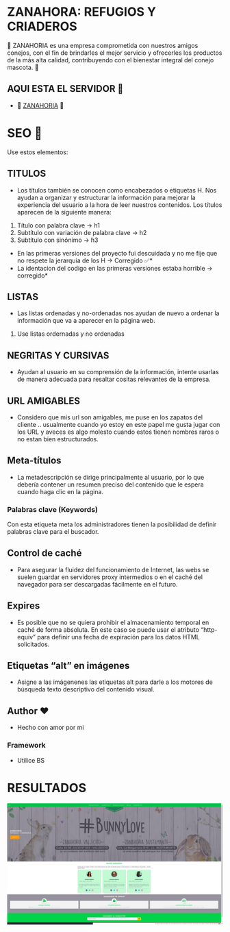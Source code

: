 # ZANAHORA: REFUGIOS Y CRIADEROS

💛 ZANAHORIA es una empresa comprometida con nuestros amigos conejos, con el fin de brindarles el mejor servicio y ofrecerles los productos de la más alta calidad, contribuyendo con el bienestar integral del conejo mascota. 💛 

## AQUI ESTA EL SERVIDOR 🚀

* 🥕 [ZANAHORIA](https://sbarrioscornejo.000webhostapp.com/index.html) 🥕

# SEO 🥇 
Use estos elementos: 
## TITULOS
* Los títulos también se conocen como encabezados o etiquetas H. Nos ayudan a organizar y estructurar la información para mejorar la experiencia del usuario a la hora de leer nuestros contenidos. Los títulos aparecen de la siguiente manera:

1. Título con palabra clave  -> h1
3. Subtítulo con variación de palabra clave -> h2 
4. Subtítulo con sinónimo -> h3 
* En las primeras versiones del proyecto fui descuidada y no me fije que no respete la jerarquia de los H -> Corregido ✅*
* La identacion del codigo en las primeras versiones estaba horrible -> corregido*
## LISTAS

* Las listas ordenadas y no-ordenadas nos ayudan de nuevo a ordenar la información que va a aparecer en la página web. 
1. Use listas ordernadas y no ordenadas

## NEGRITAS Y CURSIVAS

* Ayudan al usuario en su comprensión de la información, intente usarlas de manera adecuada para resaltar cositas relevantes de la empresa.

## URL AMIGABLES

* Considero que mis url son amigables, me puse en los zapatos del cliente .. usualmente cuando yo estoy en este papel me gusta jugar con los URL y aveces es algo molesto cuando estos tienen nombres raros o no estan bien estructurados.    

## Meta-títulos

* La metadescripción se dirige principalmente al usuario, por lo que debería contener un resumen preciso del contenido que le espera cuando haga clic en la página. 

### Palabras clave (Keywords)

Con esta etiqueta meta los administradores tienen la posibilidad de definir palabras clave para el buscador.

## Control de caché
* Para asegurar la fluidez del funcionamiento de Internet, las webs se suelen guardar en servidores proxy intermedios o en el caché del navegador para ser descargadas fácilmente en el futuro.

## Expires
* Es posible que no se quiera prohibir el almacenamiento temporal en caché de forma absoluta. En este caso se puede usar el atributo “http-equiv” para definir una fecha de expiración para los datos HTML solicitados.

## Etiquetas “alt” en imágenes
* Asigne a las imágenenes las etiquetas alt para darle a los motores de búsqueda texto descriptivo del contenido visual. 
## Author ❤️
* Hecho con amor por mi 
### Framework

* Utilice BS 
# RESULTADOS
<img src="https://raw.githubusercontent.com/seleneal1996/TIENDA-VIRTUAL-ZANAHORIA/master/Captura%20de%20pantalla%20de%202022-05-09%2023-07-15.png
" alt="RESULTADO FINAL"/>
